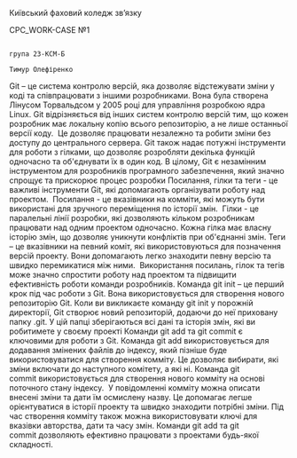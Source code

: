 Київський фаховий коледж зв’язку

СРС_WORK-CASE №1
                                                       
                                                                                                                       група 23-КСМ-Б
                                                                                                                       Тимур Олефіренко

Git – це система контролю версій, яка дозволяє відстежувати зміни у коді та співпрацювати з іншими розробниками. Вона була створена Лінусом Торвальдсом у 2005 році для управління розробкою ядра Linux. Git відрізняється від інших систем контролю версій тим, що кожен розробник має локальну копію всього репозиторію, а не лише останньої версії коду. 
Це дозволяє працювати незалежно та робити зміни без доступу до центрального сервера. Git також надає потужні інструменти для роботи з гілками, що дозволяє розробляти декілька функцій одночасно та об'єднувати їх в один код. В цілому, Git є незамінним інструментом для розробників програмного забезпечення, який значно спрощує та прискорює процес розробки
Посилання, гілки та теги - це важливі інструменти Git, які допомагають організувати роботу над проектом. 
Посилання - це вказівники на комміти, які можуть бути використані для зручного переміщення по історії змін. 
Гілки - це паралельні лінії розробки, які дозволяють кільком розробникам працювати над одним проектом одночасно. Кожна гілка має власну історію змін, що дозволяє уникнути конфліктів при об'єднанні змін.
Теги – це вказівники на певний коміт, які використовуються для позначення версій проекту. Вони допомагають легко знаходити певну версію та швидко перемикатися між ними. 
Використання посилань, гілок та тегів може значно спростити роботу над проектом та підвищити ефективність роботи команди розробників.
Команда git init – це перший крок під час роботи з Git. Вона використовується для створення нового репозиторію Git. Коли ви викликаєте команду git init у порожній директорії, Git створює новий репозиторій, додаючи до неї приховану папку .git. У цій папці зберігаються всі дані та історія змін, які ви робитимете у своєму проекті
Команди git add та git commit є ключовими для роботи з Git. Команда git add використовується для додавання змінених файлів до індексу, який пізніше буде використовуватися для створення комміту. Це дозволяє вибирати, які зміни включати до наступного комітету, а які ні. Команда git commit використовується для створення нового комміту на основі поточного стану індексу. 
У повідомленні комміту можна описати внесені зміни та дати їм осмислену назву. Це допомагає легше орієнтуватися в історії проекту та швидко знаходити потрібні зміни. Під час створення комміту також можна використовувати ключі для вказівки авторства, дати та часу змін. Команди git add та git commit дозволяють ефективно працювати з проектами будь-якої складності.
